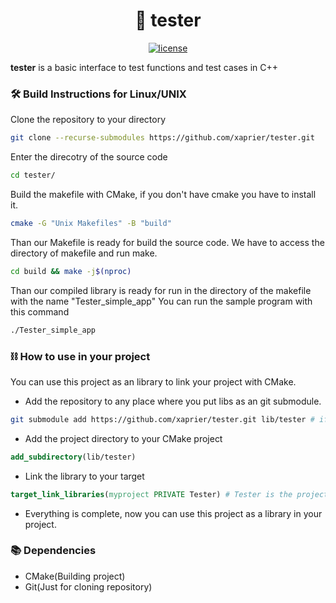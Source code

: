 <h1 align="center">
  🚀 tester
</h1>

<p align="center">
  <a href="https://github.com/xaprier/tester/blob/main/LICENSE" target="blank">
    <img src="https://img.shields.io/github/license/xaprier/tester" alt="license" />
  </a>
</p>

<b>tester</b> is a basic interface to test functions and test cases in C++

### 🛠️ Build Instructions for Linux/UNIX

Clone the repository to your directory

```sh
git clone --recurse-submodules https://github.com/xaprier/tester.git
```

Enter the direcotry of the source code

```sh
cd tester/
```

Build the makefile with CMake, if you don't have cmake you have to install it.

```sh
cmake -G "Unix Makefiles" -B "build"
```

Than our Makefile is ready for build the source code. We have to access the directory of makefile and run make.

```sh
cd build && make -j$(nproc)
```

Than our compiled library is ready for run in the directory of the makefile with the name "Tester_simple_app"
You can run the sample program with this command

```sh
./Tester_simple_app
```

### ⛓ How to use in your project

You can use this project as an library to link your project with CMake.

- Add the repository to any place where you put libs as an git submodule.

```sh
git submodule add https://github.com/xaprier/tester.git lib/tester # if you have lib directory in your project for an example
```

- Add the project directory to your CMake project

```cmake
add_subdirectory(lib/tester)
```

- Link the library to your target

```cmake
target_link_libraries(myproject PRIVATE Tester) # Tester is the project name in my CMake project.
```

- Everything is complete, now you can use this project as a library in your project.

### 📚 Dependencies

- CMake(Building project)
- Git(Just for cloning repository)
